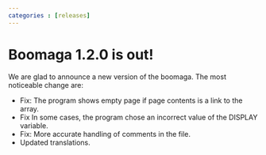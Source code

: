 ```yaml
---
categories : [releases]
---
```


Boomaga 1.2.0 is out!
=====================
We are glad to announce a new version of the boomaga. The most noticeable change are:

* Fix: The program shows empty page if page contents is a link to the array.
* Fix In some cases, the program chose an incorrect value of the DISPLAY variable.
* Fix: More accurate handling of comments in the file.
* Updated translations.
